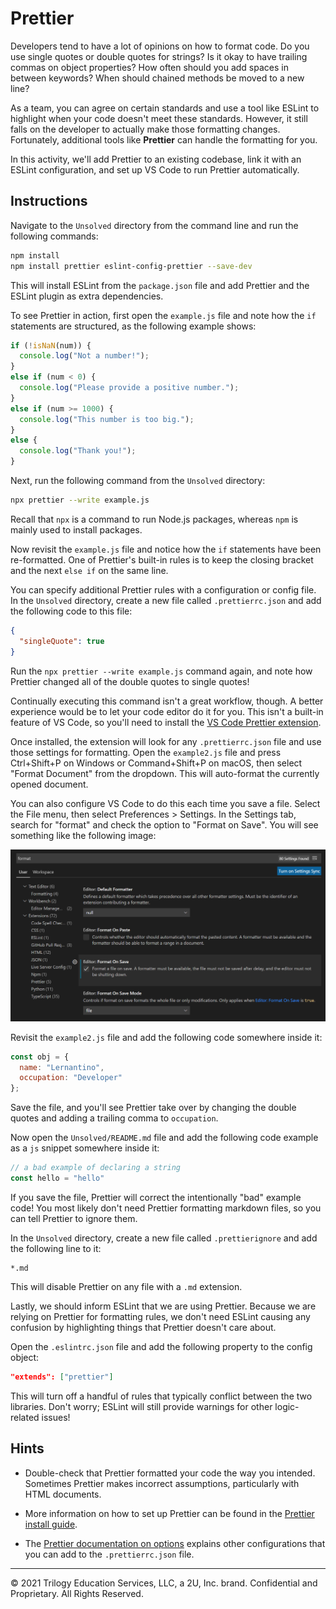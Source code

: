 # Prettier

Developers tend to have a lot of opinions on how to format code. Do you use single quotes or double quotes for strings? Is it okay to have trailing commas on object properties? How often should you add spaces in between keywords? When should chained methods be moved to a new line?

As a team, you can agree on certain standards and use a tool like ESLint to highlight when your code doesn't meet these standards. However, it still falls on the developer to actually make those formatting changes. Fortunately, additional tools like **Prettier** can handle the formatting for you.

In this activity, we'll add Prettier to an existing codebase, link it with an ESLint configuration, and set up VS Code to run Prettier automatically.

## Instructions

Navigate to the `Unsolved` directory from the command line and run the following commands:

```bash
npm install
npm install prettier eslint-config-prettier --save-dev
```

This will install ESLint from the `package.json` file and add Prettier and the ESLint plugin as extra dependencies.

To see Prettier in action, first open the `example.js` file and note how the `if` statements are structured, as the following example shows:

```js
if (!isNaN(num)) {
  console.log("Not a number!");
}
else if (num < 0) {
  console.log("Please provide a positive number.");
}
else if (num >= 1000) {
  console.log("This number is too big.");
}
else {
  console.log("Thank you!");
}
```

Next, run the following command from the `Unsolved` directory:

```bash
npx prettier --write example.js
```

Recall that `npx` is a command to run Node.js packages, whereas `npm` is mainly used to install packages.

Now revisit the `example.js` file and notice how the `if` statements have been re-formatted. One of Prettier's built-in rules is to keep the closing bracket and the next `else if` on the same line.

You can specify additional Prettier rules with a configuration or config file. In the `Unsolved` directory, create a new file called `.prettierrc.json` and add the following code to this file:

```json
{
  "singleQuote": true
}
```

Run the `npx prettier --write example.js` command again, and note how Prettier changed all of the double quotes to single quotes!

Continually executing this command isn't a great workflow, though. A better experience would be to let your code editor do it for you. This isn't a built-in feature of VS Code, so you'll need to install the [VS Code Prettier extension](https://marketplace.visualstudio.com/items?itemName=esbenp.prettier-vscode).

Once installed, the extension will look for any `.prettierrc.json` file and use those settings for formatting. Open the `example2.js` file and press Ctrl+Shift+P on Windows or Command+Shift+P on macOS, then select "Format Document" from the dropdown. This will auto-format the currently opened document.

You can also configure VS Code to do this each time you save a file. Select the File menu, then select Preferences > Settings. In the Settings tab, search for "format" and check the option to "Format on Save". You will see something like the following image:

![In the VS Code Settings tab, the Format on Save option is selected.](./Images/01-format-on-save.png)

Revisit the `example2.js` file and add the following code somewhere inside it:

```js
const obj = {
  name: "Lernantino",
  occupation: "Developer"
};
```

Save the file, and you'll see Prettier take over by changing the double quotes and adding a trailing comma to `occupation`.

Now open the `Unsolved/README.md` file and add the following code example as a `js` snippet somewhere inside it:

```js
// a bad example of declaring a string
const hello = "hello"
```

If you save the file, Prettier will correct the intentionally "bad" example code! You most likely don't need Prettier formatting markdown files, so you can tell Prettier to ignore them.

In the `Unsolved` directory, create a new file called `.prettierignore` and add the following line to it:

```text
*.md
```

This will disable Prettier on any file with a `.md` extension.

Lastly, we should inform ESLint that we are using Prettier. Because we are relying on Prettier for formatting rules, we don't need ESLint causing any confusion by highlighting things that Prettier doesn't care about.

Open the `.eslintrc.json` file and add the following property to the config object:

```json
"extends": ["prettier"]
```

This will turn off a handful of rules that typically conflict between the two libraries. Don't worry; ESLint will still provide warnings for other logic-related issues!

## Hints

* Double-check that Prettier formatted your code the way you intended. Sometimes Prettier makes incorrect assumptions, particularly with HTML documents.

* More information on how to set up Prettier can be found in the [Prettier install guide](https://prettier.io/docs/en/install.html).

* The [Prettier documentation on options](https://prettier.io/docs/en/options.html) explains other configurations that you can add to the `.prettierrc.json` file.

---
© 2021 Trilogy Education Services, LLC, a 2U, Inc. brand. Confidential and Proprietary. All Rights Reserved.
